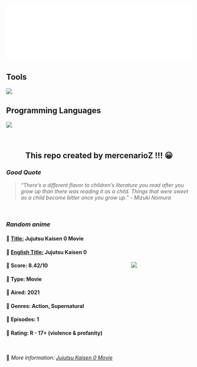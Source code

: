 
<img src="svg/nai.svg" />

<p>
  <h2>Tools</h2>
  <a href="https://skillicons.dev">
    <img src="https://skillicons.dev/icons?i=git,bash,vim,ubuntu,tensorflow,pytorch,docker,raspberrypi" />
  </a>

  <br />

  <h2>Programming Languages</h2>

  <a href="https://skillicons.dev">
    <img src="https://skillicons.dev/icons?i=python,c,cpp" />
  </a>
</p>

<br />

<h2 align="center">This repo created by mercenarioZ !!! 😀</h2>
<h3><i>Good Quote</i></h3>

<blockquote>
<i>
“There’s a different flavor to children’s literature you read after you grow up than there was reading it as a child. Things that were sweet as a child become bitter once you grow up.” - Mizuki Nomura
</i>
</blockquote>

<br />

<h3><i>Random anime</i></h3>

<h4>
  <strong>🥭 <u>Title:</u></strong> Jujutsu Kaisen 0 Movie
</h4>

<h4>🌿 <u>English Title:</u> Jujutsu Kaisen 0</h4>

<img align="right" width="165" src=https://cdn.myanimelist.net/images/anime/1121/119044.jpg />

<h4>🌱 Score: 8.42/10</h4>

<h4>🌲 Type: Movie</h4>

<h4>🌴 Aired: 2021</h4>

<h4>🌵 Genres: Action, Supernatural</h4>

<h4>🥑 Episodes: 1</h4>

<h4>🍏 Rating: R - 17+ (violence & profanity)</h4>

<br />

🍂 *More information: [Jujutsu Kaisen 0 Movie](https://myanimelist.net/anime/48561/Jujutsu_Kaisen_0_Movie)*
    